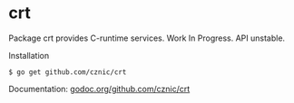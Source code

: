 # crt

Package crt provides C-runtime services. Work In Progress. API unstable.

Installation

    $ go get github.com/cznic/crt

Documentation: [godoc.org/github.com/cznic/crt](http://godoc.org/github.com/cznic/crt)
